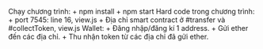 Chạy chương trình:
    + npm install
    + npm start
Hard code trong chương trình:
    + port 7545: line 16, view.js
    + Địa chỉ smart contract ở #transfer và #collectToken, view.js
Wallet:
    + Đăng nhập/đăng kí 1 address.
    + Gửi ether đến các địa chỉ.
    + Thu nhận token từ các địa chỉ đã gửi ether.